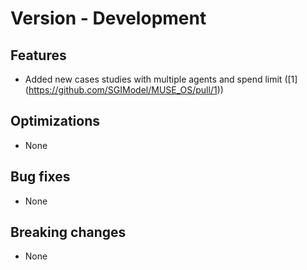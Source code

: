 # Version - Development

## Features

- Added new cases studies with multiple agents and spend limit ([1] (https://github.com/SGIModel/MUSE_OS/pull/1))
## Optimizations

- None

## Bug fixes

- None

## Breaking changes

- None

